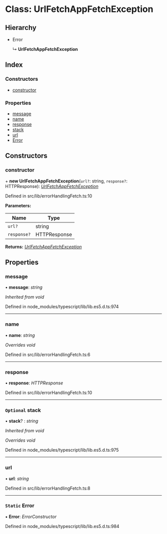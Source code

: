 
# Class: UrlFetchAppFetchException

## Hierarchy

* Error

  ↳ **UrlFetchAppFetchException**

## Index

### Constructors

* [constructor](urlfetchappfetchexception.md#constructor)

### Properties

* [message](urlfetchappfetchexception.md#message)
* [name](urlfetchappfetchexception.md#name)
* [response](urlfetchappfetchexception.md#response)
* [stack](urlfetchappfetchexception.md#optional-stack)
* [url](urlfetchappfetchexception.md#url)
* [Error](urlfetchappfetchexception.md#static-error)

## Constructors

###  constructor

\+ **new UrlFetchAppFetchException**(`url?`: string, `response?`: HTTPResponse): *[UrlFetchAppFetchException](urlfetchappfetchexception.md)*

Defined in src/lib/errorHandlingFetch.ts:10

**Parameters:**

Name | Type |
------ | ------ |
`url?` | string |
`response?` | HTTPResponse |

**Returns:** *[UrlFetchAppFetchException](urlfetchappfetchexception.md)*

## Properties

###  message

• **message**: *string*

*Inherited from void*

Defined in node_modules/typescript/lib/lib.es5.d.ts:974

___

###  name

• **name**: *string*

*Overrides void*

Defined in src/lib/errorHandlingFetch.ts:6

___

###  response

• **response**: *HTTPResponse*

Defined in src/lib/errorHandlingFetch.ts:10

___

### `Optional` stack

• **stack**? : *string*

*Inherited from void*

*Overrides void*

Defined in node_modules/typescript/lib/lib.es5.d.ts:975

___

###  url

• **url**: *string*

Defined in src/lib/errorHandlingFetch.ts:8

___

### `Static` Error

▪ **Error**: *ErrorConstructor*

Defined in node_modules/typescript/lib/lib.es5.d.ts:984
